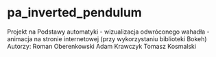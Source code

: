 # pa_inverted_pendulum
Projekt na Podstawy automatyki - wizualizacja odwróconego wahadła - animacja na stronie internetowej (przy wykorzystaniu biblioteki Bokeh)
Autorzy:
Roman Oberenkowski
Adam Krawczyk
Tomasz Kosmalski
